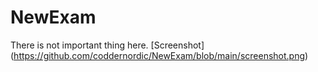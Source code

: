 # NewExam
There is not important thing here.
[Screenshot] (https://github.com/coddernordic/NewExam/blob/main/screenshot.png)
